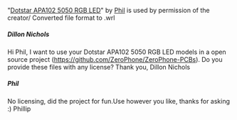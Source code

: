 "[Dotstar APA102 5050 RGB LED](https://grabcad.com/library/dotstar-apa102-5050-rgb-led-1)" by [Phil](https://grabcad.com/phil-63) is used by permission of the creator/ Converted file format to .wrl

##### Dillon Nichols
Hi Phil, I want to use your Dotstar APA102 5050 RGB LED models in a open source project (https://github.com/ZeroPhone/ZeroPhone-PCBs). Do you provide these files with any license?
Thank you,
Dillon Nichols

##### Phil
No licensing, did the project for fun.Use however you like, thanks for asking :)
Phillip

